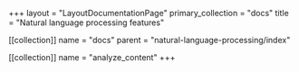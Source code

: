 +++
layout = "LayoutDocumentationPage"
primary_collection = "docs"
title = "Natural language processing features"

[[collection]]
name = "docs"
parent = "natural-language-processing/index"

[[collection]]
name = "analyze_content"
+++
